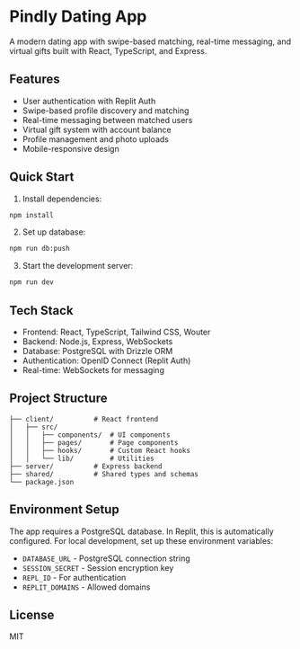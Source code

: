# Pindly Dating App

A modern dating app with swipe-based matching, real-time messaging, and virtual gifts built with React, TypeScript, and Express.

## Features

- User authentication with Replit Auth
- Swipe-based profile discovery and matching
- Real-time messaging between matched users
- Virtual gift system with account balance
- Profile management and photo uploads
- Mobile-responsive design

## Quick Start

1. Install dependencies:
```bash
npm install
```

2. Set up database:
```bash
npm run db:push
```

3. Start the development server:
```bash
npm run dev
```

## Tech Stack

- Frontend: React, TypeScript, Tailwind CSS, Wouter
- Backend: Node.js, Express, WebSockets
- Database: PostgreSQL with Drizzle ORM
- Authentication: OpenID Connect (Replit Auth)
- Real-time: WebSockets for messaging

## Project Structure

```
├── client/          # React frontend
│   ├── src/
│   │   ├── components/  # UI components
│   │   ├── pages/       # Page components
│   │   ├── hooks/       # Custom React hooks
│   │   └── lib/         # Utilities
├── server/          # Express backend
├── shared/          # Shared types and schemas
└── package.json
```

## Environment Setup

The app requires a PostgreSQL database. In Replit, this is automatically configured.
For local development, set up these environment variables:

- `DATABASE_URL` - PostgreSQL connection string
- `SESSION_SECRET` - Session encryption key
- `REPL_ID` - For authentication
- `REPLIT_DOMAINS` - Allowed domains

## License

MIT